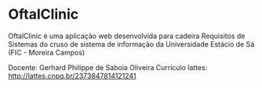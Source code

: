# OftalClinic

OftalClinic é uma aplicação web desenvolvida para cadeira Requisitos de Sistemas do cruso de sistema de informação da Universidade Estácio de Sá (FIC - Moreira Campos)

Docente:
Gerhard Philippe de Saboia Oliveira
Currículo lattes: http://lattes.cnpq.br/2373847814121241